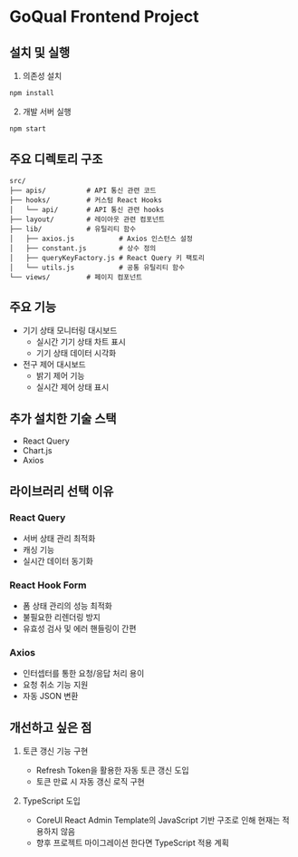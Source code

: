 # GoQual Frontend Project

## 설치 및 실행

1. 의존성 설치

```bash
npm install
```

2. 개발 서버 실행

```bash
npm start
```

## 주요 디렉토리 구조

```
src/
├── apis/          # API 통신 관련 코드
├── hooks/         # 커스텀 React Hooks
│   └── api/       # API 통신 관련 hooks
├── layout/        # 레이아웃 관련 컴포넌트
├── lib/           # 유틸리티 함수
│   ├── axios.js           # Axios 인스턴스 설정
│   ├── constant.js        # 상수 정의
│   ├── queryKeyFactory.js # React Query 키 팩토리
│   └── utils.js           # 공통 유틸리티 함수
└── views/         # 페이지 컴포넌트
```

## 주요 기능

- 기기 상태 모니터링 대시보드
  - 실시간 기기 상태 차트 표시
  - 기기 상태 데이터 시각화
- 전구 제어 대시보드
  - 밝기 제어 기능
  - 실시간 제어 상태 표시

## 추가 설치한 기술 스택

- React Query
- Chart.js
- Axios

## 라이브러리 선택 이유

### React Query

- 서버 상태 관리 최적화
- 캐싱 기능
- 실시간 데이터 동기화

### React Hook Form

- 폼 상태 관리의 성능 최적화
- 불필요한 리렌더링 방지
- 유효성 검사 및 에러 핸들링이 간편

### Axios

- 인터셉터를 통한 요청/응답 처리 용이
- 요청 취소 기능 지원
- 자동 JSON 변환

## 개선하고 싶은 점

1. 토큰 갱신 기능 구현

   - Refresh Token을 활용한 자동 토큰 갱신 도입
   - 토큰 만료 시 자동 갱신 로직 구현

2. TypeScript 도입
   - CoreUI React Admin Template의 JavaScript 기반 구조로 인해 현재는 적용하지 않음
   - 향후 프로젝트 마이그레이션 한다면 TypeScript 적용 계획
